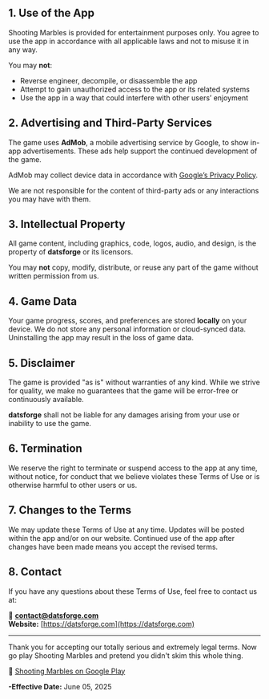 ## 1. Use of the App

Shooting Marbles is provided for entertainment purposes only. You agree to use the app in accordance with all applicable laws and not to misuse it in any way.

You may **not**:
- Reverse engineer, decompile, or disassemble the app
- Attempt to gain unauthorized access to the app or its related systems
- Use the app in a way that could interfere with other users’ enjoyment

## 2. Advertising and Third-Party Services

The game uses **AdMob**, a mobile advertising service by Google, to show in-app advertisements. These ads help support the continued development of the game.

AdMob may collect device data in accordance with [Google’s Privacy Policy](https://policies.google.com/privacy).

We are not responsible for the content of third-party ads or any interactions you may have with them.

## 3. Intellectual Property

All game content, including graphics, code, logos, audio, and design, is the property of **datsforge** or its licensors.

You may **not** copy, modify, distribute, or reuse any part of the game without written permission from us.

## 4. Game Data

Your game progress, scores, and preferences are stored **locally** on your device. We do not store any personal information or cloud-synced data. Uninstalling the app may result in the loss of game data.

## 5. Disclaimer

The game is provided "as is" without warranties of any kind. While we strive for quality, we make no guarantees that the game will be error-free or continuously available.

**datsforge** shall not be liable for any damages arising from your use or inability to use the game.

## 6. Termination

We reserve the right to terminate or suspend access to the app at any time, without notice, for conduct that we believe violates these Terms of Use or is otherwise harmful to other users or us.

## 7. Changes to the Terms

We may update these Terms of Use at any time. Updates will be posted within the app and/or on our website. Continued use of the app after changes have been made means you accept the revised terms.

## 8. Contact

If you have any questions about these Terms of Use, feel free to contact us at:

📧 **contact@datsforge.com**    
**Website:**  [https://datsforge.com](https://datsforge.com)  

---

Thank you for accepting our totally serious and extremely legal terms. Now go play Shooting Marbles and pretend you didn't skim this whole thing.
 
🔗 [Shooting Marbles on Google Play](https://play.google.com/store/apps/details?id=com.datsgud.shootingMarbles)  

**-Effective Date:** June 05, 2025
